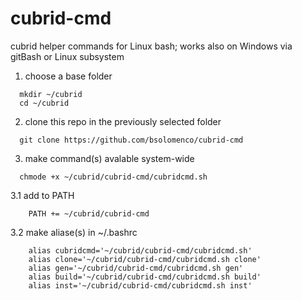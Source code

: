 # cubrid-cmd
cubrid helper commands for Linux bash; works also on Windows via gitBash or Linux subsystem

1. choose a base folder
```
  mkdir ~/cubrid
  cd ~/cubrid
```


2. clone this repo in the previously selected folder
```
  git clone https://github.com/bsolomenco/cubrid-cmd
```

3. make command(s) avalable system-wide
```
  chmode +x ~/cubrid/cubrid-cmd/cubridcmd.sh
```
  3.1 add to PATH
```
    PATH += ~/cubrid/cubrid-cmd
```
  3.2 make aliase(s) in ~/.bashrc
```
    alias cubridcmd='~/cubrid/cubrid-cmd/cubridcmd.sh'
    alias clone='~/cubrid/cubrid-cmd/cubridcmd.sh clone'
    alias gen='~/cubrid/cubrid-cmd/cubridcmd.sh gen'
    alias build='~/cubrid/cubrid-cmd/cubridcmd.sh build'
    alias inst='~/cubrid/cubrid-cmd/cubridcmd.sh inst'
```
